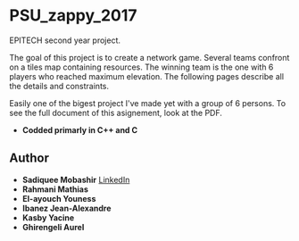 # PSU_zappy_2017
EPITECH second year project.

The goal of this project is to create a network game.
Several teams confront on a tiles map containing resources.
The winning team is the one with 6 players who reached maximum elevation.
The following pages describe all the details and constraints.

Easily one of the bigest project I've made yet with a group of 6 persons. To see the full document of this asignement, look at the PDF.

- **Codded primarly in C++ and C**

## Author

* **Sadiquee Mobashir** [LinkedIn](https://www.linkedin.com/in/mobashir-sadiquee-aa429a145/)
* **Rahmani Mathias**
* **El-ayouch Youness**
* **Ibanez Jean-Alexandre**
* **Kasby Yacine**
* **Ghirengeli Aurel**
